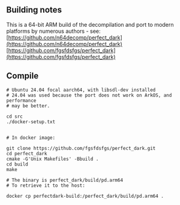 ## Building notes

This is a 64-bit ARM build of the decompilation and port to modern platforms by numerous authors - see:
 [https://github.com/n64decomp/perfect_dark](https://github.com/n64decomp/perfect_dark)
 [https://github.com/fgsfdsfgs/perfect_dark](https://github.com/fgsfdsfgs/perfect_dark)


## Compile

```
# Ubuntu 24.04 focal aarch64, with libsdl-dev installed
# 24.04 was used because the port does not work on ArkOS, and performance
# may be better.

cd src
./docker-setup.txt


# In docker image:

git clone https://github.com/fgsfdsfgs/perfect_dark.git
cd perfect_dark
cmake -G'Unix Makefiles' -Bbuild .
cd build
make

# The binary is perfect_dark/build/pd.arm64
# To retrieve it to the host:

docker cp perfectdark-build:/perfect_dark/build/pd.arm64 .

```

